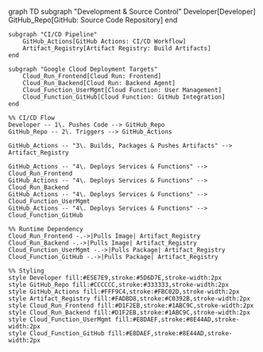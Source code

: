 graph TD
    subgraph "Development & Source Control"
        Developer[Developer]
        GitHub_Repo[GitHub: Source Code Repository]
    end

    subgraph "CI/CD Pipeline"
        GitHub_Actions[GitHub Actions: CI/CD Workflow]
        Artifact_Registry[Artifact Registry: Build Artifacts]
    end

    subgraph "Google Cloud Deployment Targets"
        Cloud_Run_Frontend[Cloud Run: Frontend]
        Cloud_Run_Backend[Cloud Run: Backend Agent]
        Cloud_Function_UserMgmt[Cloud Function: User Management]
        Cloud_Function_GitHub[Cloud Function: GitHub Integration]
    end

    %% CI/CD Flow
    Developer -- 1\. Pushes Code --> GitHub_Repo
    GitHub_Repo -- 2\. Triggers --> GitHub_Actions

    GitHub_Actions -- "3\. Builds, Packages & Pushes Artifacts" --> Artifact_Registry

    GitHub_Actions -- "4\. Deploys Services & Functions" --> Cloud_Run_Frontend
    GitHub_Actions -- "4\. Deploys Services & Functions" --> Cloud_Run_Backend
    GitHub_Actions -- "4\. Deploys Services & Functions" --> Cloud_Function_UserMgmt
    GitHub_Actions -- "4\. Deploys Services & Functions" --> Cloud_Function_GitHub

    %% Runtime Dependency
    Cloud_Run_Frontend -.->|Pulls Image| Artifact_Registry
    Cloud_Run_Backend -.->|Pulls Image| Artifact_Registry
    Cloud_Function_UserMgmt -.->|Pulls Package| Artifact_Registry
    Cloud_Function_GitHub -.->|Pulls Package| Artifact_Registry

    %% Styling
    style Developer fill:#E5E7E9,stroke:#5D6D7E,stroke-width:2px
    style GitHub_Repo fill:#CCCCCC,stroke:#333333,stroke-width:2px
    style GitHub_Actions fill:#FFF9C4,stroke:#FBC02D,stroke-width:2px
    style Artifact_Registry fill:#FADBD8,stroke:#C0392B,stroke-width:2px
    style Cloud_Run_Frontend fill:#D1F2EB,stroke:#1ABC9C,stroke-width:2px
    style Cloud_Run_Backend fill:#D1F2EB,stroke:#1ABC9C,stroke-width:2px
    style Cloud_Function_UserMgmt fill:#E8DAEF,stroke:#8E44AD,stroke-width:2px
    style Cloud_Function_GitHub fill:#E8DAEF,stroke:#8E44AD,stroke-width:2px